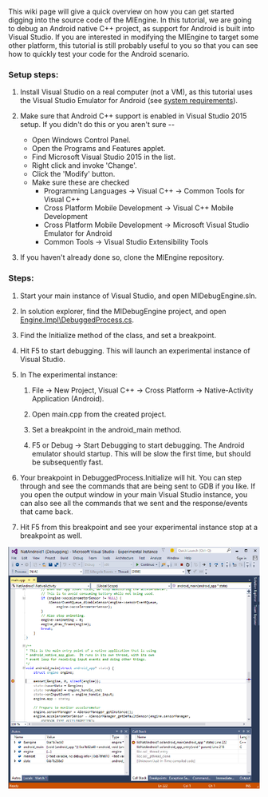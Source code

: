 This wiki page will give a quick overview on how you can get started digging into the source code of the MIEngine. In this tutorial, we are going to debug an Android native C++ project, as support for Android is built into Visual Studio. If you are interested in modifying the MIEngine to target some other platform, this tutorial is still probably useful to you so that you can see how to quickly test your code for the Android scenario.

### Setup steps:

1. Install Visual Studio on a real computer (not a VM), as this tutorial uses the Visual Studio Emulator for Android (see [system requirements](https://msdn.microsoft.com/en-us/library/mt228280(v=vs.140).aspx)).

2. Make sure that Android C++ support is enabled in Visual Studio 2015 setup. If you didn't do this or you aren't sure --
    * Open Windows Control Panel.
    * Open the Programs and Features applet.
    * Find Microsoft Visual Studio 2015 in the list.
    * Right click and invoke 'Change'.
    * Click the 'Modify' button.
    * Make sure these are checked
        * Programming Languages -> Visual C++ -> Common Tools for Visual C++
        * Cross Platform Mobile Development -> Visual C++ Mobile Development
        * Cross Platform Mobile Development -> Microsoft Visual Studio Emulator for Android
        * Common Tools -> Visual Studio Extensibility Tools

3. If you haven't already done so, clone the MIEngine repository.

### Steps:

1. Start your main instance of Visual Studio, and open MIDebugEngine.sln.

2. In solution explorer, find the MIDebugEngine project, and open [Engine.Impl\DebuggedProcess.cs](https://github.com/Microsoft/MIEngine/blob/master/src/MIDebugEngine/Engine.Impl/DebuggedProcess.cs).

3. Find the Initialize method of the class, and set a breakpoint.

4. Hit F5 to start debugging. This will launch an experimental instance of Visual Studio.

5. In The experimental instance:

   1. File -> New Project, Visual C++ -> Cross Platform -> Native-Activity Application (Android).

   2. Open main.cpp from the created project.

   3. Set a breakpoint in the android_main method.

   4. F5 or Debug -> Start Debugging to start debugging. The Android emulator should startup. This will be slow the first time, but should be subsequently fast.

6. Your breakpoint in DebuggedProcess.Initialize will hit. You can step through and see the commands that are being sent to GDB if you like. If you open the output window in your main Visual Studio instance, you can also see all the commands that we sent and the response/events that came back.

7. Hit F5 from this breakpoint and see your experimental instance stop at a breakpoint as well.

![Experimental instance of Visual Studio stopped at a breakpoint](images/android-breakpoint.png)
